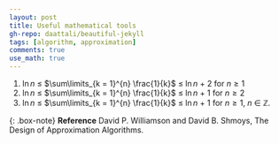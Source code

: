 ```yaml
---
layout: post
title: Useful mathematical tools
gh-repo: daattali/beautiful-jekyll
tags: [algorithm, approximation]
comments: true
use_math: true
---
```


1. $\ln n$ $\le$ $\sum\limits_{k = 1}^{n} \frac{1}{k}$ $\le$ $\ln n$ $+$ $2$ for $n \ge 1$
2. $\ln n$ $\le$ $\sum\limits_{k = 1}^{n} \frac{1}{k}$ $\le$ $\ln n$ $+$ $1$ for $n \ge 2$
3. $\ln n$ $\le$ $\sum\limits_{k = 1}^{n} \frac{1}{k}$ $\le$ $\ln n$ $+$ $1$ for $n \ge 1$, $n$ $\in$ $\mathbb{Z}$.

{: .box-note}
**Reference** David P. Williamson and David B. Shmoys, The Design of Approximation Algorithms.